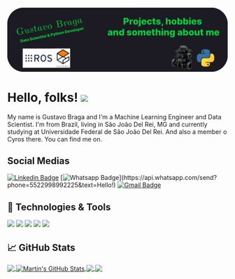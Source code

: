 [![Header](https://github.com/gustavobraga98/gustavobraga98/blob/master/gustavoheader.gif "Header")](link)

# Hello, folks! <img src="https://raw.githubusercontent.com/MartinHeinz/MartinHeinz/master/wave.gif" width="30px">

My name is Gustavo Braga and I'm a Machine Learning Engineer and Data Scientist. I'm from Brazil, living in São João Del Rei, MG and currently studying at Universidade Federal de São João Del Rei. And also a member o Cyros there. You can find me on.

## Social Medias
[![Linkedin Badge](https://img.shields.io/badge/-LinkedIn-blue?style=flat-square&logo=Linkedin&logoColor=white&link=https://www.linkedin.com/in/gustavo-reis-braga-52775516b/)](https://www.linkedin.com/in/gustavo-reis-braga-52775516b/)
[![Whatsapp Badge](https://img.shields.io/badge/-Whatsapp-4CA143?style=flat-square&labelColor=4CA143&logo=whatsapp&logoColor=white&link=https://api.whatsapp.com/send?phone=5522998992225&text=Hello!)](https://api.whatsapp.com/send?phone=5522998992225&text=Hello!)
[![Gmail Badge](https://img.shields.io/badge/-Gmail-c14438?style=flat-square&logo=Gmail&logoColor=white&link=mailto:gustavo.rbraga98@gmail.com)](mailto:gustavo.rbraga98@gmail.com)

## 🔧 Technologies & Tools
![](https://img.shields.io/badge/OS-Linux-informational?style=flat&logo=linux&logoColor=white&color=2bbc8a)
![](https://img.shields.io/badge/Code-Python-informational?style=flat&logo=python&logoColor=white&color=2bbc8a)
![](https://img.shields.io/badge/Shell-Bash-informational?style=flat&logo=gnu-bash&logoColor=white&color=2bbc8a)
![](https://img.shields.io/badge/OS-ROS-informational?style=flat&logo=open-source-initiative&logoColor=white&color=2bbc8a)
![](https://img.shields.io/badge/Simulator-Gazebo-informational?style=flat&logo=open-source-initiative&logoColor=white&color=2bbc8a)

## &#x1f4c8; GitHub Stats

<a href="https://github.com/gustavobraga98/gustavobraga98">
  <img align="center" src="https://github-readme-stats.vercel.app/api/top-langs/?username=gustavobraga98&hide=java,html&title_color=ffffff&text_color=c9cacc&icon_color=2bbc8a&bg_color=1d1f21" />
</a>
<a href="https://github.com/gustavobraga98/gustavobraga98">
  <img align="center" src="https://github-readme-stats.vercel.app/api?username=gustavobraga98&show_icons=true&line_height=27&count_private=true&title_color=ffffff&text_color=c9cacc&icon_color=2bbc8a&bg_color=1d1f21" alt="Martin's GitHub Stats" />
</a>

<a href="https://github.com/gustavobraga98/gustavobraga98">
  <img align="center" src="https://github-readme-stats.vercel.app/api/pin/?username=gustavobraga98&repo=python-project-blueprint&title_color=ffffff&text_color=c9cacc&icon_color=2bbc8a&bg_color=1d1f21" />
</a>


<a href="https://github.com/gustavobraga98/gustavobraga98">
  <img align="center" src="https://github-readme-stats.vercel.app/api/pin/?username=gustavobraga98&repo=go-project-blueprint&title_color=ffffff&text_color=c9cacc&icon_color=2bbc8a&bg_color=1d1f21" />
</a>    

<!-- links to social media icons -->

<!-- icons with padding -->

[1.1]: http://i.imgur.com/tXSoThF.png (twitter icon with padding)
[2.1]: http://i.imgur.com/0o48UoR.png (github icon with padding)

<!-- icons without padding -->

[1.2]: http://i.imgur.com/wWzX9uB.png (twitter icon without padding)
[2.2]: http://i.imgur.com/9I6NRUm.png (github icon without padding)
[3.2]: https://raw.githubusercontent.com/MartinHeinz/MartinHeinz/master/linkedin-3-16.png (LinkedIn icon without padding)


<!-- links to your social media accounts -->

[1]: https://twitter.com/Martin_Heinz_
[2]: https://github.com/MartinHeinz
[3]: https://www.linkedin.com/in/heinz-martin/


<!-- Resources -->
<!-- Icons: https://simpleicons.org/ -->
<!-- GitHub Stats: https://github.com/anuraghazra/github-readme-stats -->
<!-- Emojis: https://emojipedia.org/emoji/ -->
<!-- HTML Emojis: https://www.fileformat.info/index.htm -->
<!-- Shields: https://shields.io/ -->
<!-- Awesome GitHub Profile README: https://github.com/abhisheknaiidu/awesome-github-profile-readme -->
